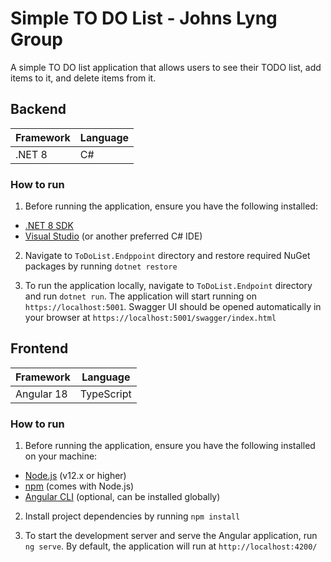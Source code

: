 # Simple TO DO List - Johns Lyng Group

A simple TO DO list application that allows users to see their TODO list, add items to it, and delete items from it.

## Backend

| Framework    | Language |
| -------- 	   | -------  |
| .NET 8       | C#       |

### How to run
1. Before running the application, ensure you have the following installed:

- [.NET 8 SDK](https://dotnet.microsoft.com/download/dotnet)
- [Visual Studio](https://visualstudio.microsoft.com/) (or another preferred C# IDE)

2. Navigate to `ToDoList.Endppoint` directory and restore required NuGet packages by running `dotnet restore`

3. To run the application locally, navigate to `ToDoList.Endpoint` directory and run `dotnet run`. The application will start running on `https://localhost:5001`. Swagger UI  should be opened automatically in your browser at `https://localhost:5001/swagger/index.html`

## Frontend

| Framework    | Language   |
| -------- 	   | -------    |
| Angular 18   | TypeScript |

### How to run
1. Before running the application, ensure you have the following installed on your machine:

- [Node.js](https://nodejs.org/) (v12.x or higher)
- [npm](https://www.npmjs.com/) (comes with Node.js)
- [Angular CLI](https://angular.io/cli) (optional, can be installed globally)

2. Install project dependencies by running `npm install`

3. To start the development server and serve the Angular application, run `ng serve`. 
By default, the application will run at `http://localhost:4200/`